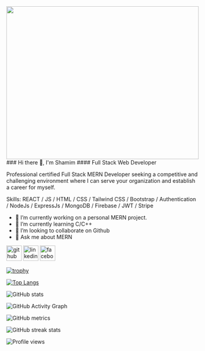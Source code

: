 <img src="https://media-exp1.licdn.com/dms/image/C5616AQGdWi3GV05fgA/profile-displaybackgroundimage-shrink_350_1400/0/1668866845679?e=1675296000&v=beta&t=2ejjHVAxSJBO5oQpT8TDBoFvuTbApLVd8SWoCKTKwA0" align="center" style="width: 100%; height:400px" />
### Hi there 👋, I'm Shamim
#### Full Stack Web Developer

Professional certified Full Stack MERN Developer seeking a competitive and challenging environment where I
can serve your organization and establish a career for myself.

Skills:  REACT / JS / HTML / CSS / Tailwind CSS / Bootstrap / Authentication / NodeJs / ExpressJs / MongoDB / Firebase / JWT / Stripe

- 🔭 I’m currently working on a personal MERN project. 
- 🌱 I’m currently learning C/C++ 
- 👯 I’m looking to collaborate on Github 
- 💬 Ask me about MERN 


[<img src='https://cdn.jsdelivr.net/npm/simple-icons@3.0.1/icons/github.svg' alt='github' height='40'>](https://github.com/anamulislamshamim)  [<img src='https://cdn.jsdelivr.net/npm/simple-icons@3.0.1/icons/linkedin.svg' alt='linkedin' height='40'>](https://www.linkedin.com/in/anamul-islam-shamim-73714924b/)  [<img src='https://cdn.jsdelivr.net/npm/simple-icons@3.0.1/icons/facebook.svg' alt='facebook' height='40'>](https://www.facebook.com/anamulislam.shamim)  

[![trophy](https://github-profile-trophy.vercel.app/?username=anamulislamshamim)](https://github.com/ryo-ma/github-profile-trophy)

[![Top Langs](https://github-readme-stats.vercel.app/api/top-langs/?username=anamulislamshamim)](https://github.com/anuraghazra/github-readme-stats)

![GitHub stats](https://github-readme-stats.vercel.app/api?username=anamulislamshamim&show_icons=true&count_private=true)  

![GitHub Activity Graph](https://activity-graph.herokuapp.com/graph?username=anamulislamshamim)  

![GitHub metrics](https://metrics.lecoq.io/anamulislamshamim)  

![GitHub streak stats](https://github-readme-streak-stats.herokuapp.com/?user=anamulislamshamim)  

![Profile views](https://gpvc.arturio.dev/anamulislamshamim)  
